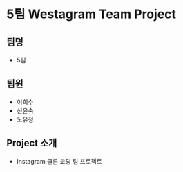 # 5팀 Westagram Team Project

## 팀명

- 5팀

## 팀원

- 이희수
- 신윤숙
- 노유정

## Project 소개

- Instagram 클론 코딩 팀 프로젝트
